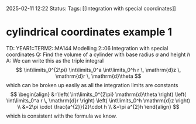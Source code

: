 2025-02-11 12:22
Status: 
Tags: [[Integration with special coordinates]]
# cylindrical coordinates example 1

TD: YEAR1::TERM2::MA144 Modelling 2::06 Integration with special coordinates
Q: Find the volume of a cylinder with base radius $a$ and height $h$
A: We can write this as the triple integral $$
\int\limits_0^{2\pi} \int\limits_0^a \int\limits_0^h r \, \mathrm{d}z \, \mathrm{d}r \, \mathrm{d}\theta
$$which can be broken up easily as all the integration limits are constants$$
\begin{align}
&=\left( \int\limits_0^{2\pi} \mathrm{d}\theta \right) \left( \int\limits_0^a r \, \mathrm{d}r \right) \left( \int\limits_0^h \mathrm{d}z \right) \\
&=2\pi \cdot \frac{a^{2}}{2}\cdot h \\
&=\pi a^{2}h
\end{align}
$$which is consistent with the formula we know.
<!--ID: 1739277772198-->
